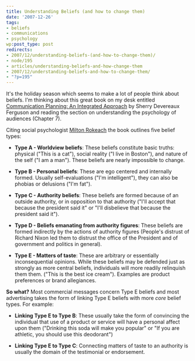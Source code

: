 ```yaml
---
title: Understanding Beliefs (and how to change them)
date: '2007-12-26'
tags:
- beliefs
- communications
- psychology
wp:post_type: post
redirects:
- 2007/12/understanding-beliefs-(and-how-to-change-them)/
- node/195
- articles/understanding-beliefs-and-how-change-them
- 2007/12/understanding-beliefs-and-how-to-change-them/
- "?p=195"
---
```


It's the holiday season which seems to make a lot of people think about beliefs. I'm thinking about this great book on my desk entitled [Communication Planning: An Integrated Approach](http://www.amazon.com/Communication-Planning-Integrated-Approach-Relations/dp/0761913149) by Sherry Devereaux Ferguson and reading the section on understanding the psychology of audiences (Chapter 7).

Citing social psychologist [Milton Rokeach](http://en.wikipedia.org/wiki/Milton_Rokeach) the book outlines five belief types:

- **Type A - Worldview beliefs**: These beliefs constitute basic truths: physical ("This is a cat"), social reality ("I live in Boston"), and nature of the self ("I am a man"). These beliefs are nearly impossible to change.

- **Type B - Personal beliefs**: These are ego centered and internally formed. Usually self-evaluations ("I'm intelligent"), they can also be phobias or delusions ("I'm fat").

- **Type C - Authority beliefs**: These beliefs are formed because of an outside authority, or in opposition to that authority ("I'll accept that because the president said it" or "I'll disbelieve that because the president said it").

- **Type D - Beliefs emanating from authority figures**: These beliefs are formed indirectly by the actions of authority figures (People's distrust of Richard Nixon led them to distrust the office of the President and of government and politics in general).

- **Type E - Matters of taste**: These are arbitrary or essentially inconsequential opinions. While these beliefs may be defended just as strongly as more central beliefs, individuals will more readily relinquish them them. ("This is the best ice cream"). Examples are product preferences or brand allegiances.

**So what?** Most commercial messages concern Type E beliefs and most advertising takes the form of linking Type E beliefs with more _core_ belief types. For example:

- **Linking Type E to Type B**: These usually take the form of convincing the individual that use of a product or service will have a personal affect upon them ("Drinking this soda will make you popular" or "If you are athletic, you should use this deodorant")

- **Linking Type E to Type C**: Connecting matters of taste to an authority is usually the domain of the testimonial or endorsement.
